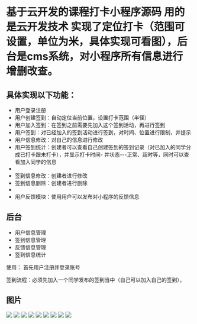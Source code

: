 # 基于云开发的课程打卡小程序源码 用的是云开发技术 实现了定位打卡（范围可设置，单位为米，具体实现可看图），后台是cms系统，对小程序所有信息进行增删改查。

## 具体实现以下功能：
- 用户登录注册
- 用户创建签到：自动定位当前位置，设置打卡范围（半径）
- 用户加入签到：在签到之前需要先加入这个签到活动，再进行签到
- 用户签到：对已经加入的签到活动进行签到，对时间、位置进行限制，并提示
- 用户信息修改：对自己的信息进行修改
- 用户签到统计：创建者可以查看自己创建签到的签到记录（对已加入的同学分成已打卡跟未打卡），并显示打卡时间- 并状态---正常、超时等，同时可以查看加入同学的信息
- 
- 签到信息修改：创建者进行修改
- 签到信息删除：创建者进行删除
- 
- 用户反馈模块：使用用户可以发布对小程序的反馈信息
## 后台
- 用户信息管理
- 签到信息管理
- 反馈信息管理
- 签到信息统计

使用：
首先用户注册并登录账号

签到流程：必须先加入一个同学发布的签到当中（自己可以加入自己的签到），

## 图片
![](https://gitee.com/finnianX/mypicture/raw/master/202403101733542.jpg)
![](https://gitee.com/finnianX/mypicture/raw/master/202403101733534.jpg)
![](https://gitee.com/finnianX/mypicture/raw/master/202403101733541.jpg)
![](https://gitee.com/finnianX/mypicture/raw/master/202403101733540.jpg)
![](https://gitee.com/finnianX/mypicture/raw/master/202403101733539.jpg)
![](https://gitee.com/finnianX/mypicture/raw/master/202403101733538.jpg)
![](https://gitee.com/finnianX/mypicture/raw/master/202403101733537.jpg)
![](https://gitee.com/finnianX/mypicture/raw/master/202403101733536.jpg)
![](https://gitee.com/finnianX/mypicture/raw/master/202403101733535.jpg)